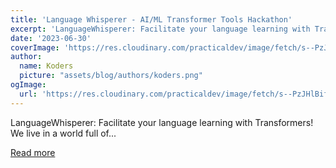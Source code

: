 ```yaml
---
title: 'Language Whisperer - AI/ML Transformer Tools Hackathon'
excerpt: 'LanguageWhisperer: Facilitate your language learning with Transformers!  We live in a world full of...'
date: '2023-06-30'
coverImage: 'https://res.cloudinary.com/practicaldev/image/fetch/s--PzJHlBif--/c_imagga_scale,f_auto,fl_progressive,h_420,q_auto,w_1000/https://dev-to-uploads.s3.amazonaws.com/uploads/articles/6jzfj37vir8qh7qhtxrd.png'
author:
  name: Koders
  picture: "assets/blog/authors/koders.png"
ogImage:
  url: 'https://res.cloudinary.com/practicaldev/image/fetch/s--PzJHlBif--/c_imagga_scale,f_auto,fl_progressive,h_420,q_auto,w_1000/https://dev-to-uploads.s3.amazonaws.com/uploads/articles/6jzfj37vir8qh7qhtxrd.png'
---
```


LanguageWhisperer: Facilitate your language learning with Transformers!  We live in a world full of...

[Read more](https://dev.to/aws-builders/language-whisperer-aiml-transformer-tools-hackathon-i9a)
